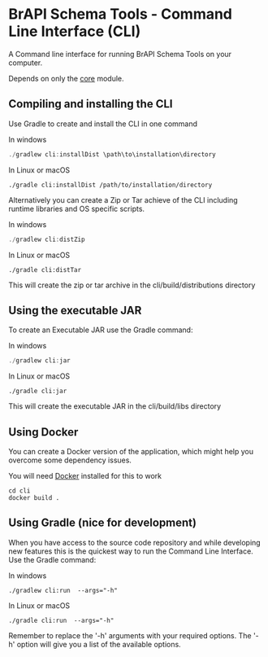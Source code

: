 # BrAPI Schema Tools - Command Line Interface (CLI)

A Command line interface for running BrAPI Schema Tools on your computer.

Depends on only the [core](../core/README.md) module.

## Compiling and installing the CLI

Use Gradle to create and install the CLI in one command

In windows

```powershell
./gradlew cli:installDist \path\to\installation\directory
```

In Linux or macOS

```shell
./gradle cli:installDist /path/to/installation/directory
```

Alternatively you can create a Zip or Tar achieve of the CLI including runtime libraries and OS specific scripts.

In windows

```powershell
./gradlew cli:distZip
```

In Linux or macOS

```shell
./gradle cli:distTar
```

This will create the zip or tar archive in the cli/build/distributions directory

## Using the executable JAR

To create an Executable JAR use the Gradle command:

In windows

```powershell
./gradlew cli:jar
```

In Linux or macOS

```shell
./gradle cli:jar
```

This will create the executable JAR in the cli/build/libs directory

## Using Docker

You can create a Docker version of the application, which might help you overcome some dependency issues.

You will need [Docker](rhttps://www.docker.com/) installed for this to work

```shell
cd cli
docker build .
```


## Using Gradle (nice for development)

When you have access to the source code repository and while developing new features this is
the quickest way to run the Command Line Interface. Use the Gradle command:

In windows

```shell
./gradlew cli:run  --args="-h"
```

In Linux or macOS

```shell
./gradle cli:run  --args="-h"
```

Remember to replace the '-h' arguments with your required options. The '-h' option will give you a list of the available options.
